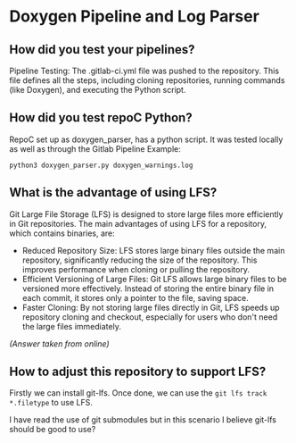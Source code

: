 # Doxygen Pipeline and Log Parser

## How did you test your pipelines?
Pipeline Testing: The .gitlab-ci.yml file was pushed to the repository. This file defines all the steps, including cloning repositories, running commands (like Doxygen), and executing the Python script.

## How did you test repoC Python?
RepoC set up as doxygen_parser, has a python script. It was tested locally as well as through the Gitlab Pipeline
Example: 
```
python3 doxygen_parser.py doxygen_warnings.log
```

## What is the advantage of using LFS?
Git Large File Storage (LFS) is designed to store large files more efficiently in Git repositories. The main advantages of using LFS for a repository, which contains binaries, are:

- Reduced Repository Size: LFS stores large binary files outside the main repository, significantly reducing the size of the repository. This improves performance when cloning or pulling the repository.
- Efficient Versioning of Large Files: Git LFS allows large binary files to be versioned more effectively. Instead of storing the entire binary file in each commit, it stores only a pointer to the file, saving space.
- Faster Cloning: By not storing large files directly in Git, LFS speeds up repository cloning and checkout, especially for users who don't need the large files immediately.

*(Answer taken from online)*

## How to adjust this repository to support LFS?
Firstly we can install git-lfs.
Once done, we can use the `git lfs track *.filetype` to use LFS.

I have read the use of git submodules but in this scenario I believe git-lfs should be good to use?
